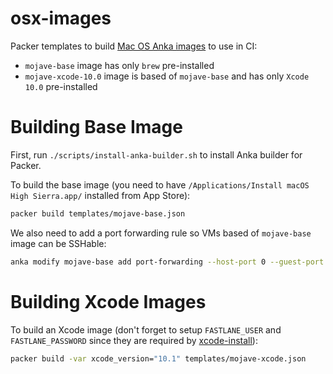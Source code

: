 # osx-images

Packer templates to build [Mac OS Anka images](https://veertu.com/anka-technology/) to use in CI:

  * `mojave-base` image has only `brew` pre-installed
  * `mojave-xcode-10.0` image is based of `mojave-base` and has only `Xcode 10.0` pre-installed

# Building Base Image

First, run `./scripts/install-anka-builder.sh` to install Anka builder for Packer.

To build the base image (you need to have `/Applications/Install macOS High Sierra.app/` installed from App Store):

```bash
packer build templates/mojave-base.json
```

We also need to add a port forwarding rule so VMs based of `mojave-base` image can be SSHable:

```bash
anka modify mojave-base add port-forwarding --host-port 0 --guest-port 22 --protocol tcp ssh
```

# Building Xcode Images

To build an Xcode image (don't forget to setup `FASTLANE_USER` and `FASTLANE_PASSWORD` since they are required by
[xcode-install](https://github.com/KrauseFx/xcode-install#usage)):

```bash
packer build -var xcode_version="10.1" templates/mojave-xcode.json
```